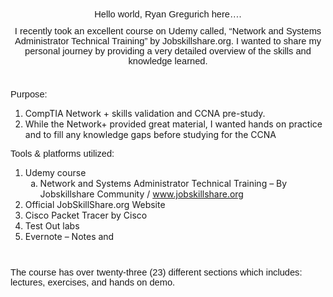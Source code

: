 <p style="margin: 0in 0in 8pt; font-size: 11pt; font-family: Calibri, sans-serif; text-align: center;">Hello world, Ryan Gregurich here&hellip;.</p>
<p style="margin: 0in 0in 8pt; font-size: 11pt; font-family: Calibri, sans-serif; text-align: center;">I recently took an excellent course on Udemy called, &ldquo;Network and Systems Administrator Technical Training&rdquo; by Jobskillshare.org. I wanted to share my personal journey by providing a very detailed overview of the skills and knowledge learned.</p>
<p style='margin-top:0in;margin-right:0in;margin-bottom:8.0pt;margin-left:0in;font-size:11.0pt;font-family:"Calibri",sans-serif;'>&nbsp;</p>
<p style="margin: 0in 0in 8pt; font-size: 11pt; font-family: Calibri, sans-serif; text-align: left;">Purpose:</p>
<ol style="list-style-type: decimal;">
    <li style="text-align: left;">CompTIA Network + skills validation and CCNA pre-study.</li>
    <li style="text-align: left;">While the Network+ provided great material, I wanted hands on practice and to fill any knowledge gaps before studying for the CCNA</li>
</ol>
<p style="margin: 0in 0in 8pt; font-size: 11pt; font-family: Calibri, sans-serif; text-align: left;">Tools &amp; platforms utilized:</p>
<ol style="list-style-type: decimal;">
    <li>Udemy course<ol style="list-style-type: lower-alpha;">
            <li style="text-align: left;">Network and Systems Administrator Technical Training &ndash; By Jobskillshare Community / <a href="http://www.jobskillshare.org">www.jobskillshare.org</a></li>
        </ol>
    </li>
    <li style="text-align: left;">Official JobSkillShare.org Website</li>
    <li style="text-align: left;">Cisco Packet Tracer by Cisco</li>
    <li style="text-align: left;">Test Out labs</li>
    <li style="text-align: left;">Evernote &ndash; Notes and</li>
</ol>
<p style="margin: 0in 0in 8pt; font-size: 11pt; font-family: Calibri, sans-serif; text-align: left;">&nbsp;</p>
<p style="margin: 0in 0in 8pt; font-size: 11pt; font-family: Calibri, sans-serif; text-align: left;">The course has over twenty-three (23) different sections which includes: lectures, exercises, and hands on demo.</p>
